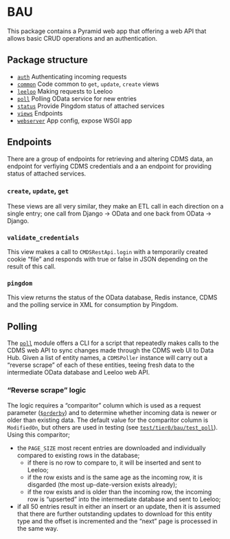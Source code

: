 # BAU
This package contains a Pyramid web app that offering a web API that allows
basic CRUD operations and an authentication.

## Package structure
 - [`auth`](auth.py) Authenticating incoming requests
 - [`common`](common.py) Code common to `get`, `update`, `create` views
 - [`leeloo`](leeloo.py) Making requests to Leeloo
 - [`poll`](poll.py) Polling OData service for new entries
 - [`status`](status.py) Provide Pingdom status of attached services
 - [`views`](views.py) Endpoints
 - [`webserver`](webserver.py) App config, expose WSGI app

## Endpoints
There are a group of endpoints for retrieving and altering CDMS data, an
endpoint for verfiying CDMS credentials and a an endpoint for providing status
of attached services.

### `create`, `update`, `get`
These views are all very similar, they make an ETL call in each direction on a
single entry; one call from Django -> OData and one back from OData -> Django.

### `validate_credentials`
This view makes a call to `CMDSRestApi.login` with a temporarily created cookie
“file” and responds with true or false in JSON depending on the result of this
call.

### `pingdom`
This view returns the status of the OData database, Redis instance, CDMS and
the polling service in XML for consumption by Pingdom.


## Polling
The [`poll`](poll.py) module offers a CLI for a script that repeatedly makes
calls to the CDMS web API to sync changes made through the CDMS web UI to Data
Hub. Given a list of entity names, a `CDMSPoller` instance will carry out a
“reverse scrape” of each of these entities, teeing fresh data to the
intermediate OData database and Leeloo web API.

### “Reverse scrape” logic
The logic requires a “comparitor” column which is used as a request parameter
([`$orderby`](http://www.odata.org/documentation/odata-version-2-0/uri-conventions/#OrderBySystemQueryOption))
and to determine whether incoming data is newer or older than existing data.
The default value for the comparitor column is `ModifiedOn`, but others are
used in testing (see
[`test/tier0/bau/test_poll`](https://github.com/uktrade/data-hub-korben/blob/master/test/tier0/bau/test_poll.py)).
Using this comparitor;
  - the `PAGE_SIZE` most recent entries are downloaded and individually
    compared to existing rows in the database;
    - if there is no row to compare to, it will be inserted and sent to
      Leeloo;
    - if the row exists and is the same age as the incoming row, it is
      disgarded (the most up-date-version exists already);
    - if the row exists and is older than the incoming row, the incoming
      row is “upserted” into the intermediate database and sent to Leeloo;
  - if all 50 entries result in either an insert or an update, then it is
    assumed that there are further outstanding updates to download for this
    entity type and the offset is incremented and the “next” page is processed
    in the same way.
